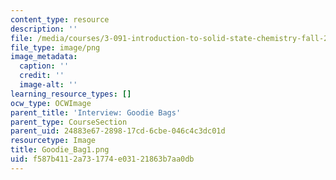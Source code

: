 ```yaml
---
content_type: resource
description: ''
file: /media/courses/3-091-introduction-to-solid-state-chemistry-fall-2018/f587b4112a731774e03121863b7aa0db_Goodie_Bag1.png
file_type: image/png
image_metadata:
  caption: ''
  credit: ''
  image-alt: ''
learning_resource_types: []
ocw_type: OCWImage
parent_title: 'Interview: Goodie Bags'
parent_type: CourseSection
parent_uid: 24883e67-2898-17cd-6cbe-046c4c3dc01d
resourcetype: Image
title: Goodie_Bag1.png
uid: f587b411-2a73-1774-e031-21863b7aa0db
---
```

